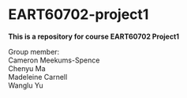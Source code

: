# EART60702-project1  
**This is a repository for course EART60702 Project1**  

Group member:   
Cameron Meekums-Spence  
Chenyu Ma  
Madeleine Carnell  
Wanglu Yu 

